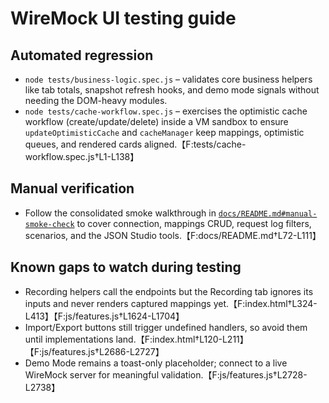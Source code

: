 # WireMock UI testing guide

## Automated regression
- `node tests/business-logic.spec.js` – validates core business helpers like tab totals, snapshot refresh hooks, and demo mode signals without needing the DOM-heavy modules.
- `node tests/cache-workflow.spec.js` – exercises the optimistic cache workflow (create/update/delete) inside a VM sandbox to ensure `updateOptimisticCache` and `cacheManager` keep mappings, optimistic queues, and rendered cards aligned.【F:tests/cache-workflow.spec.js†L1-L138】

## Manual verification
- Follow the consolidated smoke walkthrough in [`docs/README.md#manual-smoke-check`](../docs/README.md#manual-smoke-check) to cover connection, mappings CRUD, request log filters, scenarios, and the JSON Studio tools.【F:docs/README.md†L72-L111】

## Known gaps to watch during testing
- Recording helpers call the endpoints but the Recording tab ignores its inputs and never renders captured mappings yet.【F:index.html†L324-L413】【F:js/features.js†L1624-L1704】
- Import/Export buttons still trigger undefined handlers, so avoid them until implementations land.【F:index.html†L120-L211】【F:js/features.js†L2686-L2727】
- Demo Mode remains a toast-only placeholder; connect to a live WireMock server for meaningful validation.【F:js/features.js†L2728-L2738】

